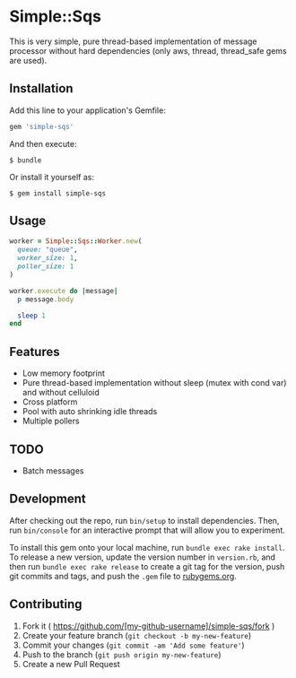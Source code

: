 # Simple::Sqs

This is very simple, pure thread-based implementation of message processor without hard dependencies (only aws, thread, thread_safe gems are used).

## Installation

Add this line to your application's Gemfile:

```ruby
gem 'simple-sqs'
```

And then execute:

    $ bundle

Or install it yourself as:

    $ gem install simple-sqs

## Usage

```ruby
worker = Simple::Sqs::Worker.new(
  queue: "queue",
  worker_size: 1,
  poller_size: 1
)

worker.execute do |message|
  p message.body

  sleep 1
end
```

## Features

* Low memory footprint
* Pure thread-based implementation without sleep (mutex with cond var) and without celluloid
* Cross platform
* Pool with auto shrinking idle threads
* Multiple pollers

## TODO

* Batch messages

## Development

After checking out the repo, run `bin/setup` to install dependencies. Then, run `bin/console` for an interactive prompt that will allow you to experiment.

To install this gem onto your local machine, run `bundle exec rake install`. To release a new version, update the version number in `version.rb`, and then run `bundle exec rake release` to create a git tag for the version, push git commits and tags, and push the `.gem` file to [rubygems.org](https://rubygems.org).

## Contributing

1. Fork it ( https://github.com/[my-github-username]/simple-sqs/fork )
2. Create your feature branch (`git checkout -b my-new-feature`)
3. Commit your changes (`git commit -am 'Add some feature'`)
4. Push to the branch (`git push origin my-new-feature`)
5. Create a new Pull Request
